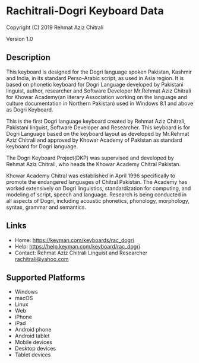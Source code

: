 Rachitrali-Dogri Keyboard Data
==============================

Copyright (C) 2019 Rehmat Aziz Chitrali

Version 1.0

Description
-----------

This keyboard is designed for the Dogri language spoken Pakistan, Kashmir and India, in its standard Perso-Arabic script, as used in Asia region. It is based on phonetic keyboard for Dogri Language developed by Pakistani linguist, author, researcher and Software Developer Mr.Rehmat Aziz Chitrali for Khowar Academy(an literary Association working on the language and culture documentation in Northern Pakistan) used in Windows 8.1 and above as Dogri Keyboard.

This is the first Dogri language keyboard created by Rehmat Aziz Chitrali, Pakistani linguist, Software Developer and Researcher. This keyboard is for Dogri Language based on the keyboard layout as developed by Mr.Rehmat Aziz Chitrali and approved by Khowar Academy of Pakistan as standard keyboard for Dogri language.

The Dogri Keyboard Project(DKP) was supervised and developed by Rehmat Aziz Chitrali, who heads the Khowar Academy Chitral Pakistan.

Khowar Academy Chitral was established in April 1996 specifically to promote the endangered  languages of Chitral Pakistan. The Academy has worked extensively on Dogri  linguistics, standardization for computing, and modeling of script, speech and language. Research is being conducted in all aspects of Dogri, including acoustic phonetics, phonology, morphology, syntax, grammar and semantics.

Links
-----

 * Home:    https://keyman.com/keyboards/rac_dogri
 * Help:    https://help.keyman.com/keyboard/rac_dogri
 * Contact: Rehmat Aziz Chitrali Linguist and Researcher <rachitrali@yahoo.com>

Supported Platforms
-------------------
  * Windows  
  * macOS  
  * Linux  
  * Web  
  * iPhone  
  * iPad  
  * Android phone  
  * Android tablet  
  * Mobile devices  
  * Desktop devices  
  * Tablet devices  
